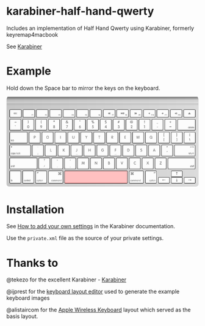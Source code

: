 karabiner-half-hand-qwerty
=======================


Includes an implementation of Half Hand Qwerty using Karabiner, formerly keyremap4macbook


See [Karabiner](https://pqrs.org/osx/karabiner/)

# Example


Hold down the Space bar to mirror the keys on the keyboard.

![Mirrored Keyboard Layout](docs/keyboard-layout_mirror.png)



# Installation

See [How to add your own settings](https://pqrs.org/osx/karabiner/document.html.en#privatexml) in the Karabiner documentation.

Use the `private.xml` file as the source of your private settings.

# Thanks to

@tekezo for the excellent Karabiner - [Karabiner](https://github.com/tekezo/Karabiner)

@ijprest for the [keyboard layout editor](https://github.com/ijprest/keyboard-layout-editor/) used to generate the example keyboard images

@alistaircom for the [Apple Wireless Keyboard](https://github.com/ijprest/keyboard-layout-editor/blob/master/samples/apple-wireless.json) layout which served as the basis layout.
